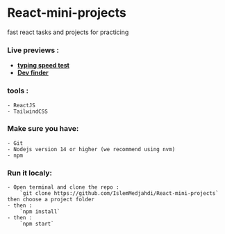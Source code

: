 # React-mini-projects
fast react tasks and projects for practicing



### Live previews : 

- **[typing speed test](https://typing-test-islemmedjahdi.vercel.app/)**
- **[Dev finder](https://github-devfinder-medjahdi.netlify.app/)**

### tools : 
	- ReactJS
	- TailwindCSS

### Make sure you have:

	- Git
	- Nodejs version 14 or higher (we recommend using nvm)
	- npm

### Run it localy:
	
	- Open terminal and clone the repo : 
		`git clone https://github.com/IslemMedjahdi/React-mini-projects`
    then choose a project folder
	- then :
		`npm install`
	- then : 
		`npm start`

